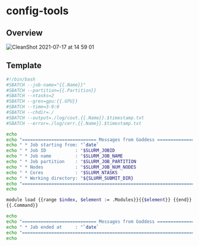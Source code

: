 # config-tools
## Overview
![CleanShot 2021-07-17 at 14 59 01](https://user-images.githubusercontent.com/55678466/126028880-fad8e5a9-5fec-47b1-a544-a46c5320a05e.png)

## Template
```bash
#!/bin/bash
#SBATCH --job-name="{{.Name}}"
#SBATCH --partition={{.Partition}}
#SBATCH --ntasks=2
#SBATCH --gres=gpu:{{.GPU}}
#SBATCH --time=3-0:0
#SBATCH --chdir=./
#SBATCH --output=./log/cout.{{.Name}}.$timestamp.txt
#SBATCH --error=./log/cerr.{{.Name}}.$timestamp.txt

echo
echo "============================ Messages from Goddess ============================"
echo " * Job starting from: "`date`
echo " * Job ID           : "$SLURM_JOBID
echo " * Job name         : "$SLURM_JOB_NAME
echo " * Job partition    : "$SLURM_JOB_PARTITION
echo " * Nodes            : "$SLURM_JOB_NUM_NODES
echo " * Cores            : "$SLURM_NTASKS
echo " * Working directory: "${SLURM_SUBMIT_DIR}
echo "==============================================================================="
echo

module load {{range $index, $element := .Modules}}{{$element}} {{end}}
{{.Command}}

echo
echo "============================ Messages from Goddess ============================"
echo " * Jab ended at     : "`date`
echo "==============================================================================="
echo
```
